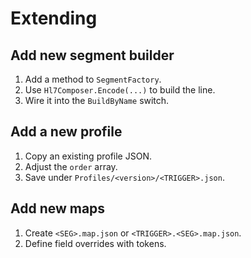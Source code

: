 # Extending

## Add new segment builder
1. Add a method to `SegmentFactory`.
2. Use `Hl7Composer.Encode(...)` to build the line.
3. Wire it into the `BuildByName` switch.

## Add a new profile
1. Copy an existing profile JSON.
2. Adjust the `order` array.
3. Save under `Profiles/<version>/<TRIGGER>.json`.

## Add new maps
1. Create `<SEG>.map.json` or `<TRIGGER>.<SEG>.map.json`.
2. Define field overrides with tokens.
